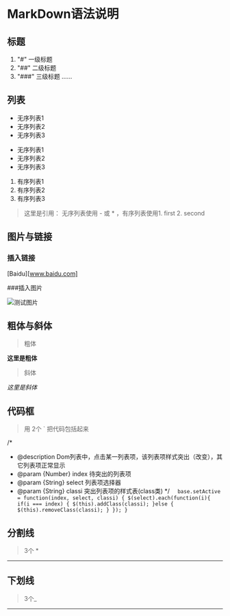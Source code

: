 # MarkDown语法说明

## 标题

1. "#"  一级标题
2. "##" 二级标题
3. "###" 三级标题
……

## 列表

- 无序列表1
- 无序列表2
- 无序列表3 

* 无序列表1
* 无序列表2
* 无序列表3 

1. 有序列表1
2. 有序列表2
3. 有序列表3 

> 这里是引用： 无序列表使用  - 或 * ，有序列表使用1. first 2. second


## 图片与链接

### 插入链接

[Baidu][www.baidu.com]


###插入图片

![测试图片](http://ww2.sinaimg.cn/large/6aee7dbbgw1efffa67voyj20ix0ctq3n.jpg)


## 粗体与斜体

> 粗体

**这里是粗体**

> 斜体

*这里是斜体*


## 代码框

> 用 2个 ` 把代码包括起来


/*
 * @description Dom列表中，点击某一列表项，该列表项样式突出（改变），其它列表项正常显示
 * @param {Number} index 待突出的列表项 
 * @param {String} select 列表项选择器
 * @param {String} classi 突出列表项的样式表(class类)
 */
`	base.setActive = function(index, select, classi) {
	$(select).each(function(i){
		if(i === index) {
			$(this).addClass(classi);
		}else {
			$(this).removeClass(classi);
		}
	});
}	`


## 分割线

> 3个 *

***

## 下划线

> 3个_

___

















